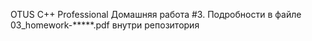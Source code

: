 OTUS C++ Professional Домашняя работа #3. 
Подробности в файле 03_homework-*****.pdf внутри репозитория
